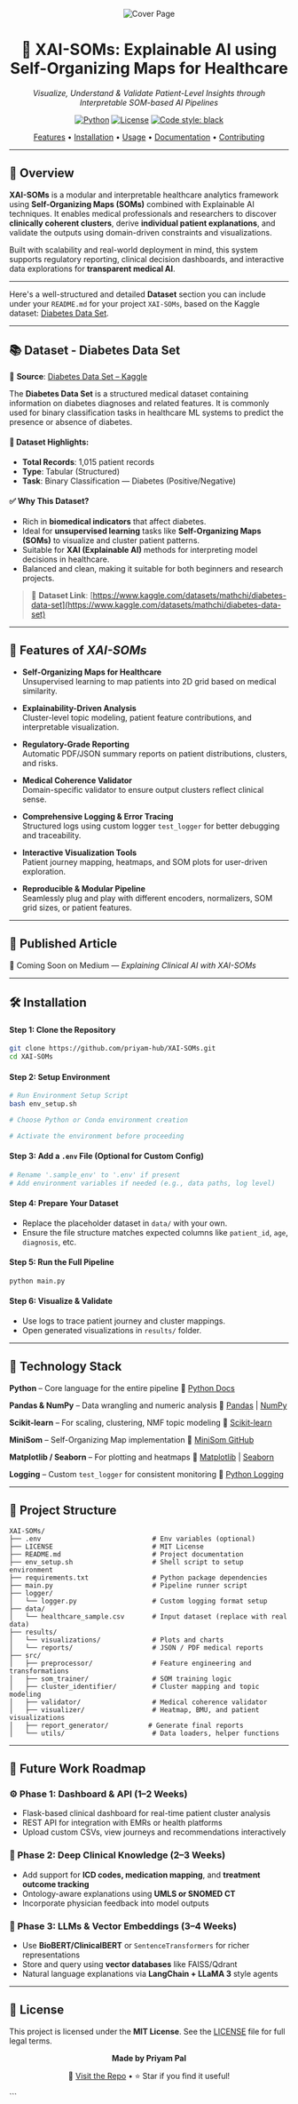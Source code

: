 <div align="center">

![Cover Page](images/header.png)

# 🧠 **XAI-SOMs: Explainable AI using Self-Organizing Maps for Healthcare**

*Visualize, Understand & Validate Patient-Level Insights through Interpretable SOM-based AI Pipelines*

[![Python](https://img.shields.io/badge/Python-3.10+-blue.svg)](https://www.python.org/downloads/)
[![License](https://img.shields.io/badge/License-MIT-green.svg)](LICENSE)
[![Code style: black](https://img.shields.io/badge/code%20style-black-000000.svg)](https://github.com/psf/black)

[Features](#features) • [Installation](#installation) • [Usage](#usage) • [Documentation](#documentation) • [Contributing](#contributing)

</div>

---

## 🌟 Overview

**XAI-SOMs** is a modular and interpretable healthcare analytics framework using **Self-Organizing Maps (SOMs)** combined with Explainable AI techniques. It enables medical professionals and researchers to discover **clinically coherent clusters**, derive **individual patient explanations**, and validate the outputs using domain-driven constraints and visualizations.

Built with scalability and real-world deployment in mind, this system supports regulatory reporting, clinical decision dashboards, and interactive data explorations for **transparent medical AI**.

---

Here's a well-structured and detailed **Dataset** section you can include under your `README.md` for your project `XAI-SOMs`, based on the Kaggle dataset: [Diabetes Data Set](https://www.kaggle.com/datasets/mathchi/diabetes-data-set).

---

## 📚 Dataset - Diabetes Data Set

📎 **Source**: [Diabetes Data Set – Kaggle](https://www.kaggle.com/datasets/mathchi/diabetes-data-set)

The **Diabetes Data Set** is a structured medical dataset containing information on diabetes diagnoses and related features. It is commonly used for binary classification tasks in healthcare ML systems to predict the presence or absence of diabetes.

#### 📁 Dataset Highlights:

* **Total Records**: 1,015 patient records
* **Type**: Tabular (Structured)
* **Task**: Binary Classification — Diabetes (Positive/Negative)

#### ✅ Why This Dataset?

* Rich in **biomedical indicators** that affect diabetes.
* Ideal for **unsupervised learning** tasks like **Self-Organizing Maps (SOMs)** to visualize and cluster patient patterns.
* Suitable for **XAI (Explainable AI)** methods for interpreting model decisions in healthcare.
* Balanced and clean, making it suitable for both beginners and research projects.

> 📌 **Dataset Link**: [https://www.kaggle.com/datasets/mathchi/diabetes-data-set](https://www.kaggle.com/datasets/mathchi/diabetes-data-set)

---

## 🚀 Features of *XAI-SOMs*

* **Self-Organizing Maps for Healthcare**  
  Unsupervised learning to map patients into 2D grid based on medical similarity.

* **Explainability-Driven Analysis**  
  Cluster-level topic modeling, patient feature contributions, and interpretable visualization.

* **Regulatory-Grade Reporting**  
  Automatic PDF/JSON summary reports on patient distributions, clusters, and risks.

* **Medical Coherence Validator**  
  Domain-specific validator to ensure output clusters reflect clinical sense.

* **Comprehensive Logging & Error Tracing**  
  Structured logs using custom logger `test_logger` for better debugging and traceability.

* **Interactive Visualization Tools**  
  Patient journey mapping, heatmaps, and SOM plots for user-driven exploration.

* **Reproducible & Modular Pipeline**  
  Seamlessly plug and play with different encoders, normalizers, SOM grid sizes, or patient features.

---

## 📰 Published Article

🔗 Coming Soon on Medium — *Explaining Clinical AI with XAI-SOMs*

---

## 🛠️ Installation

#### Step 1: Clone the Repository

```bash
git clone https://github.com/priyam-hub/XAI-SOMs.git
cd XAI-SOMs
````

#### Step 2: Setup Environment

```bash
# Run Environment Setup Script
bash env_setup.sh

# Choose Python or Conda environment creation

# Activate the environment before proceeding
```

#### Step 3: Add a `.env` File (Optional for Custom Config)

```bash
# Rename '.sample_env' to '.env' if present
# Add environment variables if needed (e.g., data paths, log level)
```

#### Step 4: Prepare Your Dataset

* Replace the placeholder dataset in `data/` with your own.
* Ensure the file structure matches expected columns like `patient_id`, `age`, `diagnosis`, etc.

#### Step 5: Run the Full Pipeline

```bash
python main.py
```

#### Step 6: Visualize & Validate

* Use logs to trace patient journey and cluster mappings.
* Open generated visualizations in `results/` folder.

---

## 🧰 Technology Stack

**Python** – Core language for the entire pipeline
🔗 [Python Docs](https://www.python.org/doc/)

**Pandas & NumPy** – Data wrangling and numeric analysis
🔗 [Pandas](https://pandas.pydata.org/) | [NumPy](https://numpy.org/)

**Scikit-learn** – For scaling, clustering, NMF topic modeling
🔗 [Scikit-learn](https://scikit-learn.org/)

**MiniSom** – Self-Organizing Map implementation
🔗 [MiniSom GitHub](https://github.com/JustGlowing/minisom)

**Matplotlib / Seaborn** – For plotting and heatmaps
🔗 [Matplotlib](https://matplotlib.org/) | [Seaborn](https://seaborn.pydata.org/)

**Logging** – Custom `test_logger` for consistent monitoring
🔗 [Python Logging](https://docs.python.org/3/library/logging.html)

---

## 📁 Project Structure

```plaintext
XAI-SOMs/
├── .env                            # Env variables (optional)
├── LICENSE                         # MIT License
├── README.md                       # Project documentation
├── env_setup.sh                    # Shell script to setup environment
├── requirements.txt                # Python package dependencies
├── main.py                         # Pipeline runner script
├── logger/
│   └── logger.py                   # Custom logging format setup
├── data/
│   └── healthcare_sample.csv       # Input dataset (replace with real data)
├── results/
│   └── visualizations/             # Plots and charts
│   └── reports/                    # JSON / PDF medical reports
├── src/
│   ├── preprocessor/               # Feature engineering and transformations
│   ├── som_trainer/                # SOM training logic
│   ├── cluster_identifier/         # Cluster mapping and topic modeling
│   ├── validator/                  # Medical coherence validator
│   ├── visualizer/                 # Heatmap, BMU, and patient visualizations
│   ├── report_generator/          # Generate final reports
│   └── utils/                      # Data loaders, helper functions
```

---

## 🔮 Future Work Roadmap

### ⚙️ Phase 1: Dashboard & API (1–2 Weeks)

* Flask-based clinical dashboard for real-time patient cluster analysis
* REST API for integration with EMRs or health platforms
* Upload custom CSVs, view journeys and recommendations interactively

### 🧠 Phase 2: Deep Clinical Knowledge (2–3 Weeks)

* Add support for **ICD codes, medication mapping**, and **treatment outcome tracking**
* Ontology-aware explanations using **UMLS or SNOMED CT**
* Incorporate physician feedback into model outputs

### 🤖 Phase 3: LLMs & Vector Embeddings (3–4 Weeks)

* Use **BioBERT/ClinicalBERT** or `SentenceTransformers` for richer representations
* Store and query using **vector databases** like FAISS/Qdrant
* Natural language explanations via **LangChain + LLaMA 3** style agents

---

## 📜 License

This project is licensed under the **MIT License**. See the [LICENSE](LICENSE) file for full legal terms.

<div align="center">

**Made by Priyam Pal**

🔗 [Visit the Repo](https://github.com/priyam-hub/XAI-SOMs) • ⭐ Star if you find it useful!

</div>
```
